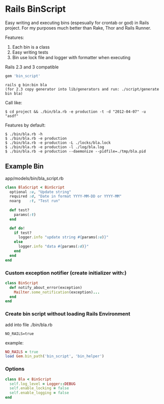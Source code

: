 Rails BinScript
===============

Easy writing and executing bins (espesually for crontab or god) in Rails project.
For my purposes much better than Rake, Thor and Rails Runner.

Features:

1. Each bin is a class
2. Easy writing tests
3. Bin use lock file and logger with formatter when executing
  
Rails 2.3 and 3 compatible

``` ruby
gem 'bin_script'
```

    rails g bin:bin bla
    (for 2.3 copy generator into lib/generators and run: ./script/generate bin bla)

Call like:

    $ cd project && ./bin/bla.rb -e production -t -d "2012-04-07" -u "asdf"

Features by default:

    $ ./bin/bla.rb -h
    $ ./bin/bla.rb -e production 
    $ ./bin/bla.rb -e production -L ./locks/bla.lock
    $ ./bin/bla.rb -e production -l ./log/bla.log
    $ ./bin/bla.rb -e production --daemonize --pidfile=./tmp/bla.pid



Example Bin
-----------
app/models/bin/bla_script.rb

``` ruby
class BlaScript < BinScript
  optional :u, "Update string"
  required :d, "Date in format YYYY-MM-DD or YYYY-MM"
  noarg    :t, "Test run"
  
  def test?
    params(:t)
  end

  def do!
    if test?
      logger.info "update string #{params(:u)}"        
    else  
      logger.info "data #{params(:d)}"
    end
  end
end
```

### Custom exception notifier (create initializer with:)

``` ruby
class BinScript
  def notify_about_error(exception)
    Mailter.some_notification(exception)...
  end
end
```

  
### Create bin script without loading Rails Environment
add into file ./bin/bla.rb 

    NO_RAILS=true

example:

``` ruby
NO_RAILS = true
load Gem.bin_path('bin_script', 'bin_helper')  
```


### Options

``` ruby
class Bla < BinScript
  self.log_level = Logger::DEBUG
  self.enable_locking = false
  self.enable_logging = false
end
```